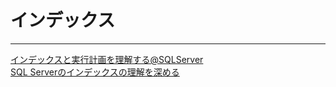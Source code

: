 # インデックス

---

[インデックスと実行計画を理解する@SQLServer](https://qiita.com/okuzou1/items/f710bcde64beb22cd50b)  
[SQL Serverのインデックスの理解を深める](https://qiita.com/fuk101/items/2e6a225a97a14f0f2850)  

